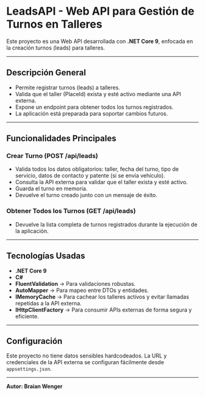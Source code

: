 ﻿# LeadsAPI - Web API para Gestión de Turnos en Talleres

Este proyecto es una Web API desarrollada con **.NET Core 9**, enfocada en la creación turnos (leads) para talleres.

---

## Descripción General

- Permite registrar turnos (leads) a talleres.
- Valida que el taller (PlaceId) exista y esté activo mediante una API externa.
- Expone un endpoint para obtener todos los turnos registrados.
- La aplicación está preparada para soportar cambios futuros.

---

## Funcionalidades Principales

### Crear Turno (POST /api/leads)
- Valida todos los datos obligatorios: taller, fecha del turno, tipo de servicio, datos de contacto y patente (si se envía vehículo).
- Consulta la API externa para validar que el taller exista y esté activo.
- Guarda el turno en memoria.
- Devuelve el turno creado junto con un mensaje de éxito.


### Obtener Todos los Turnos (GET /api/leads)
- Devuelve la lista completa de turnos registrados durante la ejecución de la aplicación.

---

## Tecnologías Usadas

- **.NET Core 9**
- **C#**
- **FluentValidation** → Para validaciones robustas.
- **AutoMapper** → Para mapeo entre DTOs y entidades.
- **IMemoryCache** → Para cachear los talleres activos y evitar llamadas repetidas a la API externa.
- **IHttpClientFactory** → Para consumir APIs externas de forma segura y eficiente.

---

## Configuración

Este proyecto no tiene datos sensibles hardcodeados. La URL y credenciales de la API externa se configuran fácilmente desde `appsettings.json`.

---
**Autor: Braian Wenger** 